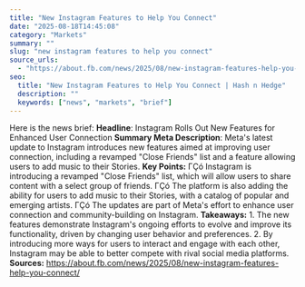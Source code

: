 ```yaml
---
title: "New Instagram Features to Help You Connect"
date: "2025-08-18T14:45:08"
category: "Markets"
summary: ""
slug: "new instagram features to help you connect"
source_urls:
  - "https://about.fb.com/news/2025/08/new-instagram-features-help-you-connect/"
seo:
  title: "New Instagram Features to Help You Connect | Hash n Hedge"
  description: ""
  keywords: ["news", "markets", "brief"]
---
```

Here is the news brief:  **Headline**: Instagram Rolls Out New Features for Enhanced User Connection  **Summary Meta Description**: Meta's latest update to Instagram introduces new features aimed at improving user connection, including a revamped "Close Friends" list and a feature allowing users to add music to their Stories.  **Key Points:**  ΓÇó Instagram is introducing a revamped "Close Friends" list, which will allow users to share content with a select group of friends. ΓÇó The platform is also adding the ability for users to add music to their Stories, with a catalog of popular and emerging artists. ΓÇó The updates are part of Meta's effort to enhance user connection and community-building on Instagram.  **Takeaways:**  1. The new features demonstrate Instagram's ongoing efforts to evolve and improve its functionality, driven by changing user behavior and preferences. 2. By introducing more ways for users to interact and engage with each other, Instagram may be able to better compete with rival social media platforms.  **Sources:** https://about.fb.com/news/2025/08/new-instagram-features-help-you-connect/ 
